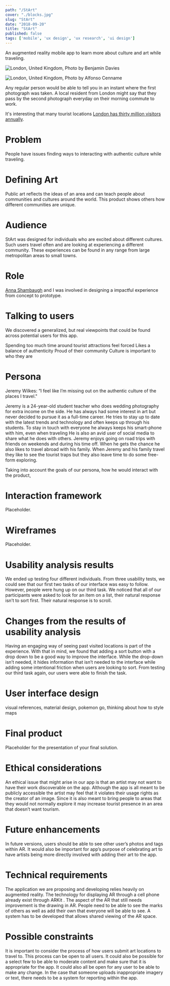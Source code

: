 ```yaml
---
path: "/StArt"
cover: "./blocks.jpg"
slug: "StArt"
date: "2018-09-20"
title: "StArt"
published: false
tags: ['mobile', 'ux design', 'ux research', 'ui design']
---
```

An augmented reality mobile app to learn more about culture and art while traveling.

![London, United Kingdom, Photo by Benjamin Davies](https://images.unsplash.com/photo-1513635269975-59663e0ac1ad?ixlib=rb-1.2.1&ixid=eyJhcHBfaWQiOjEyMDd9&auto=format&fit=crop&w=1050&q=80)

![London, United Kingdom, Photo by Alfonso Cenname ](https://images.unsplash.com/photo-1469480367508-d9487f86f766?ixlib=rb-1.2.1&auto=format&fit=crop&w=1050&q=80)

Any regular person would be able to tell you in an instant where the first photograph was taken. A local resident from London might say that they pass by the second photograph everyday on their morning commute to work.

It's interesting that many tourist locations [London has thirty million visitors annually](http://www.uncsbrp.org/tourism.htm). 

# Problem

People have issues finding ways to interacting with authentic culture while traveling.  

# Defining Art
Public art reflects the ideas of an area and can teach people about communities and cultures around the world. This product shows others how different communities are unique.



# Audience
StArt was designed for individuals who are excited about different cultures. Such users travel often and are looking at experiencing a different community. These experiences can be found in any range from large metropolitan areas to small towns.

# Role
[Anna Shambaugh](https://www.linkedin.com/in/anna-shambaugh/?lipi=urn%3Ali%3Apage%3Ad_flagship3_search_srp_top%3BDHyLxgxGQlKAmE3smEDQJw%3D%3D&licu=urn%3Ali%3Acontrol%3Ad_flagship3_search_srp_top-search_srp_result&lici=hEqIYOcPSP%2Bx23GMhJUXaQ%3D%3D) and I was involved in designing a impactful experience from concept to prototype. 

# Talking to users
We discovered a generalized, but real viewpoints that could be found across potential users for this app. 

Spending too much time around tourist attractions feel forced
Likes a balance of authenticity
Proud of their community
Culture is important to who they are



# Persona


Jeremy Wilkes: “I feel like I’m missing out on the authentic culture of the places I travel."

Jeremy is a 24-year-old student teacher who does wedding photography for extra
income on the side. He has always had some interest in art but never decided to
pursue it as a full-time career. He tries to stay up to date with the latest trends and
technology and often keeps up through his students. To stay in touch with everyone he
always keeps his smart-phone with him, even when traveling He is also an avid user of
social media to share what he does with others. Jeremy enjoys going on road trips with
friends on weekends and during his time off. When he gets the chance he also likes
to travel abroad with his family. When Jeremy and his family travel they like to see the
tourist traps but they also leave time to do some free-form exploring.




Taking into account the goals of our persona, how he would interact with the product, 


# Interaction framework

Placeholder.


# Wireframes

Placeholder.


# Usability analysis results
We ended up testing four different individuals. From three usability tests, we could see
that our first two tasks of our interface was easy to follow. However, people were hung
up on our third task. We noticed that all of our participants were asked to look for an
item on a list, their natural response isn’t to sort first. Their natural response is to scroll.

# Changes from the results of usability analysis
Having an engaging way of seeing past visited locations is part of the experience. With
that in mind, we found that adding a sort button with a drop down to be a good way to
improve the interface. While the drop-down isn’t needed, it hides information that isn’t
needed to the interface while adding some intentional friction when users are looking to
sort. From testing our third task again, our users were able to finish the task.

# User interface design
 visual references, material design, pokemon go, thinking about how to style maps


# Final product
Placeholder for the presentation of your final solution. 

# Ethical considerations
An ethical issue that might arise in our app is that an artist may not want to have their
work discoverable on the app. Although the app is all meant to be publicly accessible
the artist may feel that it violates their usage rights as the creator of an image. Since
it is also meant to bring people to areas that they would not normally explore it may
increase tourist presence in an area that doesn’t want tourism.

# Future enhancements
In future versions, users should be able to see other user’s photos and tags within AR.
It would also be important for app’s purpose of celebrating art to have artists being
more directly involved with adding their art to the app.

# Technical requirements
The application we are proposing and developing relies heavily on augmented reality.
The technology for displaying AR through a cell phone already exist through ARKit . The aspect of the
AR that still needs improvement is the drawing in AR. People need to be able to see the
marks of others as well as add their own that everyone will be able to see. A system
has to be developed that allows shared viewing of the AR space.

# Possible constraints
It is important to consider the process of how users submit art locations to travel to.
This process can be open to all users. It could also be possible for a select few to be
able to moderate content and make sure that it is appropriate for the app. It could also
all be open for any user to be able to make any change. In the case that someone
uploads inappropriate imagery or text, there needs to be a system for reporting within
the app.




